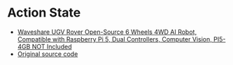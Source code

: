 # Action State
* [Waveshare UGV Rover Open-Source 6 Wheels 4WD AI Robot, Compatible with Raspberry Pi 5, Dual Controllers, Computer Vision, PI5-4GB NOT Included ](https://www.amazon.com/dp/B0D2L1ST5X)
* [Original source code](https://github.com/waveshareteam/ugv_rpi)
